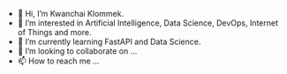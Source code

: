 - 👋 Hi, I’m Kwanchai Klommek.
- 👀 I’m interested in Artificial Intelligence, Data Science, DevOps, Internet of Things and more.
- 🌱 I’m currently learning FastAPI and Data Science.
- 💞️ I’m looking to collaborate on ...
- 📫 How to reach me ...

<!---
aiizloli-ecs/aiizloli-ecs is a ✨ special ✨ repository because its `README.md` (this file) appears on your GitHub profile.
You can click the Preview link to take a look at your changes.
--->
